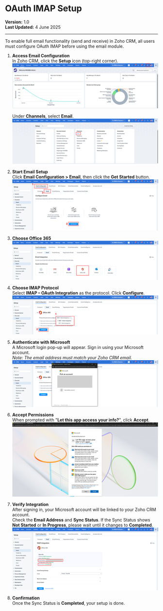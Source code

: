 # OAuth IMAP Setup

**Version:** 1.0  
**Last Updated:** 4 June 2025  

---

To enable full email functionality (send and receive) in Zoho CRM, all users must configure OAuth IMAP before using the email module.

1. **Access Email Configuration**  
   In Zoho CRM, click the **Setup** icon (top-right corner).
   ![Oauth-Imap-Setup-Image](../assets/images/oauth-imap-setup/oauth-imap-setup-1.png)

   Under **Channels**, select **Email**.
   ![Oauth-Imap-Setup-Image](../assets/images/oauth-imap-setup/oauth-imap-setup-2.png)

2. **Start Email Setup**  
    Click **Email Configuration > Email**, then click the **Get Started** button.
   ![Oauth-Imap-Setup-Image](../assets/images/oauth-imap-setup/oauth-imap-setup-3.png)


3. **Choose Office 365**
   ![Oauth-Imap-Setup-Image](../assets/images/oauth-imap-setup/oauth-imap-setup-4.png)

4. **Choose IMAP Protocol**  
   Select **IMAP – OAuth Integration** as the protocol. Click **Configure**.
   ![Oauth-Imap-Setup-Image](../assets/images/oauth-imap-setup/oauth-imap-setup-5.png)

5. **Authenticate with Microsoft**  
   A Microsoft login pop-up will appear. Sign in using your Microsoft account.  
   _Note: The email address must match your Zoho CRM email._
   ![Oauth-Imap-Setup-Image](../assets/images/oauth-imap-setup/oauth-imap-setup-6.png)

6. **Accept Permissions**  
   When prompted with "**Let this app access your info?**", click **Accept**.
   ![Oauth-Imap-Setup-Image](../assets/images/oauth-imap-setup/oauth-imap-setup-7.png)

7. **Verify Integration**  
   After signing in, your Microsoft account will be linked to your Zoho CRM account.  
   Check the **Email Address** and **Sync Status**. If the Sync Status shows **Not Started** or **In Progress**, please wait until it changes to **Completed**.
   ![Oauth-Imap-Setup-Image](../assets/images/oauth-imap-setup/oauth-imap-setup-8.png)

8. **Confirmation**  
   Once the Sync Status is **Completed**, your setup is done.
